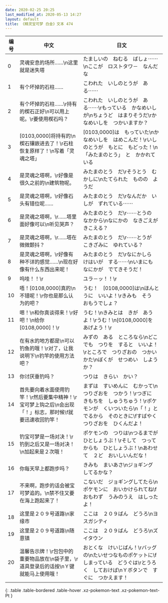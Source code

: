 ```yaml
---
date: 2020-02-25 20:25
last_modified_at: 2020-05-13 14:27
layout: default
title: 《精灵宝可梦 白金》文本 474
---
```

| 编号 | 中文 | 日文 |
| ---- | ---- | ---- |
| 0 | 灵魂安息的场所……\n这里就是迷失塔　 | たましいの　ねむる　ばしょ⋯⋯\nここが　ロストタワ－　なんだな |
| 1 | 有个坏掉的石柱…… | こわれた　いしのとうが　ある⋯⋯ |
| 2 | 有个坏掉的石柱……\r持有的楔石正好\n可以用上呢。\r要使用楔石吗？ | こわれた　いしのとうが　ある⋯⋯\rもっている　かなめいしが\nちょうど　はまりそうだ\rかなめいしを　つかいますか？ |
| 3 | [0103,0000]将持有的\n楔石镶嵌进去了！\r石柱恢复原样了！\n写着「灵魂之塔」 | [0103,0000]は　もっていた\nかなめいしを　はめこんだ！\rいしのとうが　もとに　もどった！\n「みたまのとう」　と　かかれている |
| 4 | 是灵魂之塔啊，\r好像是很久之前的\n建筑物呢。 | みたまのとう　だ\rそうとう　むかしに\nたてられた　ものの　ようだ |
| 5 | 是灵魂之塔啊，\r好像石头有错位呢…… | みたまのとう　だ\rなんだか　いしが　ずれている⋯⋯ |
| 6 | 是灵魂之塔啊，\r……塔里面好像可以\n听见哭声？ | みたまのとう　だ\r⋯⋯とうの　なかから\nなにかの　なきごえが　きこえる？ |
| 7 | 是灵魂之塔啊，\r……塔在微微颤抖？ | みたまのとう　だ\r⋯⋯とうが　こきざみに　ゆれている？ |
| 8 | 是灵魂之塔啊，\r好像有种不详的感觉……\n现在好像有什么东西出来呢！ | みたまのとう　だ\rなにかしら　けはいが　する⋯⋯\nいまにも　なにかが　でてきそうだ！ |
| 9 | 呜哇！！\r | ユラ－ッ！！\r |
| 10 | 唔！[0108,0000]真的\n不错呢！\r你也是那么认为的吧？ | うむ！　[0108,0000]は\nほんとうに　いいよ！\rきみも　そう　おもうでしょ？ |
| 11 | 嗯！\n和你真谈得来！\r好吧！\n给你[0108,0000]！\r | うむ！\nきみとは　きが　あうよ！\rうむ！\n[0108,0000]を　あげよう！\r |
| 12 | 在有水的地方都是\n可以钓鱼的哦！\r对了，让我说明下\n钓竿的使用方法吧？ | みずの　ある　ところなら\nどこでも　つりを　すると　いいよ！\rところで　つりざおの　つかいかた\nぼくが　せつめい　しようか？ |
| 13 | 你讨厌垂钓吗？ | つりは　きらい　かい？ |
| 14 | 首先要向着水面使用钓竿！\r然后要集中精神！\r宝可梦上钩之后\n会出现「！」标志，那时候\f就要迅速收回钓竿！ | まずは　すいめんに　むかって\nつりざおを　つかう！\rつぎに　きもちを　しゅうちゅう！\rポケモンが　くいついたら\n「！」と　でるから　そのときに\fすばやく　つりざおを　ひくんだよ！ |
| 15 | 钓宝可梦是一场对决！\r钓到之后又是一场对决！\n加起来是２次哦！ | ポケモンの　つりは\nつるまでが　ひとしょうぶ！\rそして　つってからも　ひとしょうぶ！\nあわせて　２ど　おいしいんだな！ |
| 16 | 你每天早上都跑步吗？ | きみも　まいあさ\nジョギング　してるかな？ |
| 17 | 不来啊，跑步的话会被宝可梦追的。\n禁不住又要在海上跑起来了！ | こないだ　ジョギングしてたら\nポケモンに　おいかけられてね\fおもわず　うみのうえ　はしったよ！ |
| 18 | 这里是２０９号道路\n家缘市 | ここは　２０９ばん　どうろ\nヨスガシティ |
| 19 | 这里是２０９号道路\n随意镇 | ここは　２０９ばん　どうろ\nズイタウン |
| 20 | 温馨告示牌！\r包包中的重要物品放在\n袋子里，\r道具登录后的话按\nＹ键就能马上使用哦！ | おとくな　けいじばん！\rバッグの\nたいせつなものポケットに\fしまっている　どうぐは\rとうろく　しておけば\nＹボタンで　すぐに　つかえます！ |
{: .table .table-bordered .table-hover .xz-pokemon-text .xz-pokemon-text-Pt }